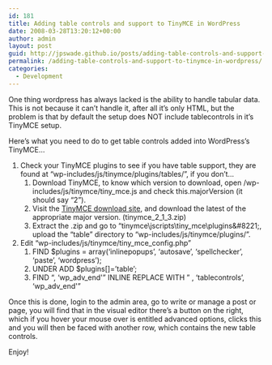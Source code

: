 ```yaml
---
id: 181
title: Adding table controls and support to TinyMCE in WordPress
date: 2008-03-28T13:20:12+00:00
author: admin
layout: post
guid: http://jpswade.github.io/posts/adding-table-controls-and-support-to-tinymce-in-wordpress
permalink: /adding-table-controls-and-support-to-tinymce-in-wordpress/
categories:
  - Development
---
```

<p class="lead">
  One thing wordpress has always lacked is the ability to handle tabular data. This is not because it can&#8217;t handle it, after all it&#8217;s only HTML, but the problem is that by default the setup does NOT include tablecontrols in it&#8217;s TinyMCE setup.
</p>

Here&#8217;s what you need to do to get table controls added into WordPress&#8217;s TinyMCE&#8230;

<!--more-->

  1. Check your TinyMCE plugins to see if you have table support, they are found at &#8220;wp-includes/js/tinymce/plugins/tables/&#8221;, if you don&#8217;t&#8230; 
      1. Download TinyMCE, to know which version to download, open /wp-includes/js/tinymce/tiny_mce.js and check this.majorVersion (it should say &#8220;2&#8221;).
      2. Visit the [TinyMCE download site](http://tinymce.moxiecode.com/download.php), and download the latest of the appropriate major version. (tinymce\_2\_1_3.zip)
      3. Extract the .zip and go to &#8220;tinymce\jscripts\tiny_mce\plugins\&#8221;, upload the &#8220;table&#8221; directory to &#8220;wp-includes/js/tinymce/plugins/&#8221;.
  2. Edit &#8220;wp-includes/js/tinymce/tiny\_mce\_config.php&#8221; 
      1. FIND $plugins = array(&#8216;inlinepopups&#8217;, &#8216;autosave&#8217;, &#8216;spellchecker&#8217;, &#8216;paste&#8217;, &#8216;wordpress&#8217;);
      2. UNDER ADD $plugins[]=&#8217;table&#8217;;
      3. FIND &#8220;, &#8216;wp\_adv\_end'&#8221; INLINE REPLACE WITH &#8221; , &#8216;tablecontrols&#8217;, &#8216;wp\_adv\_end'&#8221;

Once this is done, login to the admin area, go to write or manage a post or page, you will find that in the visual editor there&#8217;s a button on the right, which if you hover your mouse over is entitled advanced options, clicks this and you will then be faced with another row, which contains the new table controls.

Enjoy!